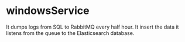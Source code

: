 # windowsService
It dumps logs from SQL to RabbitMQ every half hour. It insert the data it listens from the queue to the Elasticsearch database.

